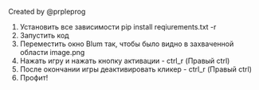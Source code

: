 Created by @prpleprog

1. Установить все зависимости pip install reqiurements.txt -r
2. Запустить код
3. Переместить окно Blum так, чтобы было видно в захваченной области
image.png
4. Нажать игру и нажать кнопку активации - ctrl_r (Правый ctrl)
5. После окончании игры деактивировать кликер - ctrl_r (Правый ctrl)
6. Профит!